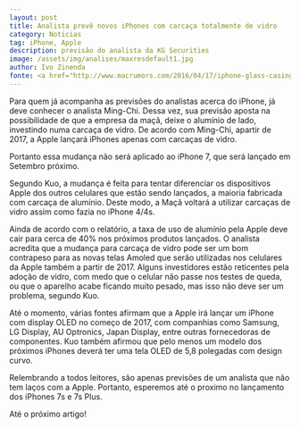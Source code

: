 ```yaml
---
layout: post
title: Analista prevê novos iPhones com carcaça totalmente de vidro
category: Noticias
tag: iPhone, Apple
description: previsão do analista da KG Securities
image: /assets/img/analises/maxresdefault1.jpg
author: Ivo Zinenda
fonte: <a href="http://www.macrumors.com/2016/04/17/iphone-glass-casing-amoled-2017/?utm_source=feedly&utm_medium=webfeeds">Mac Rumors</a>
---
```


Para quem já acompanha as previsões do analistas acerca do iPhone, já deve conhecer o analista Ming-Chi.
Dessa vez, sua previsão aposta na possibilidade de que a empresa da maçã, deixe o alumínio de lado, investindo numa carcaça de vidro.
De acordo com Ming-Chi, apartir de 2017, a Apple lançará iPhones apenas com carcaças de vidro.

Portanto essa mudança não será aplicado ao iPhone 7, que será lançado em Setembro próximo.

Segundo Kuo, a mudança é feita para tentar diferenciar os dispositivos Apple dos outros celulares que estão sendo lançados, a maioria fabricada com carcaça de alumínio. 
Deste modo, a Maçã voltará a utilizar carcaças de vidro assim como fazia no iPhone 4/4s.

Ainda de acordo com o relatório, a taxa de uso de alumínio pela Apple deve cair para cerca de 40% nos próximos produtos lançados. 
O analista acredita que a mudança para carcaça de vidro pode ser um bom contrapeso para as novas telas Amoled que serão utilizadas nos celulares da Apple também a partir de 2017. 
Alguns investidores estão reticentes pela adoção de vidro, com medo que o celular não passe nos testes de queda, ou que o aparelho acabe ficando muito pesado, mas isso não deve ser um problema, segundo Kuo.

Até o momento, várias fontes afirmam que a Apple irá lançar um iPhone com display OLED no começo de 2017, com companhias como Samsung, LG Display, AU Optronics, Japan Display, entre outras fornecedoras de componentes. Kuo também afirmou que pelo menos um modelo dos próximos iPhones deverá ter uma tela OLED de 5,8 polegadas com design curvo.

Relembrando a todos leitores, são apenas previsões de um analista que não tem laços com a Apple.
Portanto, esperemos até o proximo no lançamento dos iPhones 7s e 7s Plus.

Até o próximo artigo!